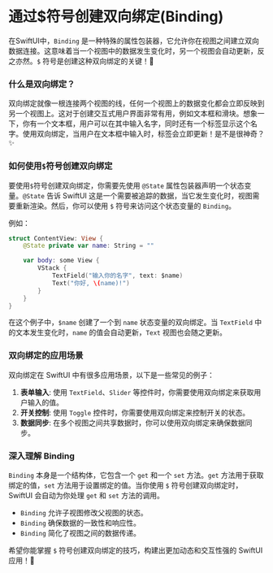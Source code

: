 ﻿# 通过$符号创建双向绑定(Binding)

在SwiftUI中，`Binding` 是一种特殊的属性包装器，它允许你在视图之间建立双向数据连接。这意味着当一个视图中的数据发生变化时，另一个视图会自动更新，反之亦然。`$` 符号是创建这种双向绑定的关键！🎉

### 什么是双向绑定？

双向绑定就像一根连接两个视图的线，任何一个视图上的数据变化都会立即反映到另一个视图上。这对于创建交互式用户界面非常有用，例如文本框和滑块。想象一下，你有一个文本框，用户可以在其中输入名字，同时还有一个标签显示这个名字。使用双向绑定，当用户在文本框中输入时，标签会立即更新！是不是很神奇？✨

### 如何使用`$`符号创建双向绑定

要使用`$`符号创建双向绑定，你需要先使用 `@State` 属性包装器声明一个状态变量。`@State` 告诉 SwiftUI 这是一个需要被追踪的数据，当它发生变化时，视图需要重新渲染。然后，你可以使用 `$` 符号来访问这个状态变量的 `Binding`。

例如：

```swift
struct ContentView: View {
    @State private var name: String = ""

    var body: some View {
        VStack {
            TextField("输入你的名字", text: $name)
            Text("你好, \(name)!")
        }
    }
}
```

在这个例子中，`$name` 创建了一个到 `name` 状态变量的双向绑定。当 `TextField` 中的文本发生变化时，`name` 的值会自动更新，`Text` 视图也会随之更新。

### 双向绑定的应用场景

双向绑定在 SwiftUI 中有很多应用场景，以下是一些常见的例子：

1.  **表单输入**: 使用 `TextField`、`Slider` 等控件时，你需要使用双向绑定来获取用户输入的值。
2.  **开关控制**: 使用 `Toggle` 控件时，你需要使用双向绑定来控制开关的状态。
3.  **数据同步**: 在多个视图之间共享数据时，你可以使用双向绑定来确保数据同步。

### 深入理解 Binding

`Binding` 本身是一个结构体，它包含一个 `get` 和一个 `set` 方法。`get` 方法用于获取绑定的值，`set` 方法用于设置绑定的值。当你使用 `$` 符号创建双向绑定时，SwiftUI 会自动为你处理 `get` 和 `set` 方法的调用。

*   `Binding` 允许子视图修改父视图的状态。
*   `Binding` 确保数据的一致性和响应性。
*   `Binding` 简化了视图之间的数据传递。

希望你能掌握 `$` 符号创建双向绑定的技巧，构建出更加动态和交互性强的 SwiftUI 应用！🚀